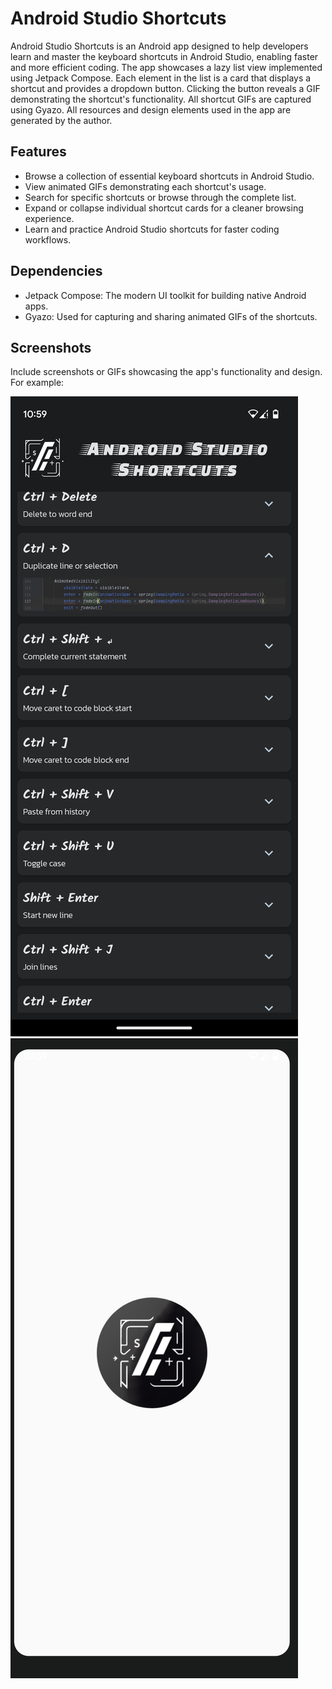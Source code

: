 # Android Studio Shortcuts

Android Studio Shortcuts is an Android app designed to help developers learn and master the keyboard shortcuts in Android Studio, enabling faster and more efficient coding. The app showcases a lazy list view implemented using Jetpack Compose. Each element in the list is a card that displays a shortcut and provides a dropdown button. Clicking the button reveals a GIF demonstrating the shortcut's functionality. All shortcut GIFs are captured using Gyazo. All resources and design elements used in the app are generated by the author.

## Features

- Browse a collection of essential keyboard shortcuts in Android Studio.
- View animated GIFs demonstrating each shortcut's usage.
- Search for specific shortcuts or browse through the complete list.
- Expand or collapse individual shortcut cards for a cleaner browsing experience.
- Learn and practice Android Studio shortcuts for faster coding workflows.

## Dependencies

- Jetpack Compose: The modern UI toolkit for building native Android apps.
- Gyazo: Used for capturing and sharing animated GIFs of the shortcuts.

## Screenshots

Include screenshots or GIFs showcasing the app's functionality and design. For example:

![Screenshot 1](screenshots/Screenshot1.png)
![Screenshot 2](screenshots/Screenshot2.png)


